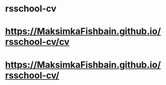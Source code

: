 # rsschool-cv
# https://MaksimkaFishbain.github.io/rsschool-cv/cv
# https://MaksimkaFishbain.github.io/rsschool-cv/ 

